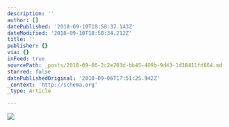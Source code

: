 ```yaml
---
description: ''
author: []
datePublished: '2018-09-10T18:58:37.143Z'
dateModified: '2018-09-10T18:58:34.212Z'
title: ''
publisher: {}
via: {}
inFeed: true
sourcePath: _posts/2018-09-06-2c2e703d-bb45-409b-9d43-1d18411fd664.md
starred: false
datePublishedOriginal: '2018-09-06T17:51:25.942Z'
_context: 'http://schema.org'
_type: Article

---
```

![](https://the-grid-user-content.s3-us-west-2.amazonaws.com/6827dada-6432-45aa-8a3c-c4b9dc0221f5.jpg)